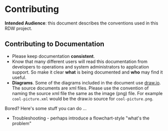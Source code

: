 # Contributing

**Intended Audience**: this document describes the conventions used in this RDW project.

## Contributing to Documentation
* Please keep documentation **consistent**.
* Know that many different users will read this documentation from developers to operations and system administrators to application support. So make it clear **what** is being documented and **who** may find it useful.
* **Diagrams**. Some of the diagrams included in the document use [draw.io](www.draw.io). The source documents are xml files. Please use the convention of naming the source xml file the same as the image (png) file. For example `cool-picture.xml` would be the draw.io source for `cool-picture.png`.

Bored? Here's some stuff you can do ...

* Troubleshooting - perhaps introduce a flowchart-style "what's the problem"
